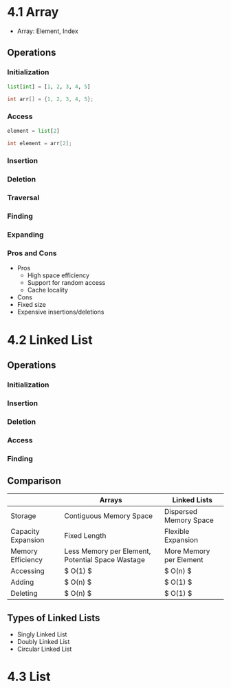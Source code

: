 # 4.1 Array
- Array: Element, Index
## Operations
### Initialization
```python
list[int] = [1, 2, 3, 4, 5]
```
```C++
int arr[] = {1, 2, 3, 4, 5};
```
### Access
```python
element = list[2]
```
```C++
int element = arr[2];
```
### Insertion
### Deletion
### Traversal
### Finding
### Expanding

### Pros and Cons
- Pros
    - High space efficiency
    - Support for random access
    - Cache locality
- Cons
- Fixed size
- Expensive insertions/deletions

# 4.2 Linked List
## Operations
### Initialization
### Insertion
### Deletion
### Access
### Finding

## Comparison
||Arrays|Linked Lists
|---|---|---
|Storage|Contiguous Memory Space|Dispersed Memory Space
|Capacity Expansion|Fixed Length|Flexible Expansion
|Memory Efficiency|Less Memory per Element, Potential Space Wastage|More Memory per Element
|Accessing|$ O(1) $|$ O(n) $
|Adding|$ O(n) $|$ O(1) $
|Deleting|$ O(n) $|$ O(1) $

## Types of Linked Lists
- Singly Linked List
- Doubly Linked List
- Circular Linked List

# 4.3 List
